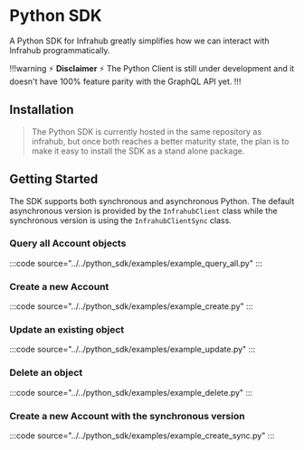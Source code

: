 # Python SDK

A Python SDK for Infrahub greatly simplifies how we can interact with Infrahub programmatically.

!!!warning :zap: **Disclaimer** :zap:
The Python Client is still under development and it doesn't have 100% feature parity with the GraphQL API yet.
!!!

## Installation

> The Python SDK is currently hosted in the same repository as infrahub, but once both reaches a better maturity state, the plan is to make it easy to install the SDK as a stand alone package.

## Getting Started

The SDK supports both synchronous and asynchronous Python. The default asynchronous version is provided by the `InfrahubClient` class while the synchronous version
is using the `InfrahubClientSync` class.

### Query all Account objects

:::code source="../../python_sdk/examples/example_query_all.py" :::

### Create a new Account

:::code source="../../python_sdk/examples/example_create.py" :::


### Update an existing object

:::code source="../../python_sdk/examples/example_update.py" :::

### Delete an object

:::code source="../../python_sdk/examples/example_delete.py" :::

### Create a new Account with the synchronous version

:::code source="../../python_sdk/examples/example_create_sync.py" :::
